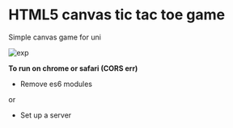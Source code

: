 # HTML5 canvas tic tac toe game
Simple canvas game for uni

![exp](https://media.giphy.com/media/W5y5wxnYjoHgyzVBhG/giphy.gif)

****To run on chrome or safari (CORS err)****
 - Remove es6 modules
 
 or
 
 - Set up a server
